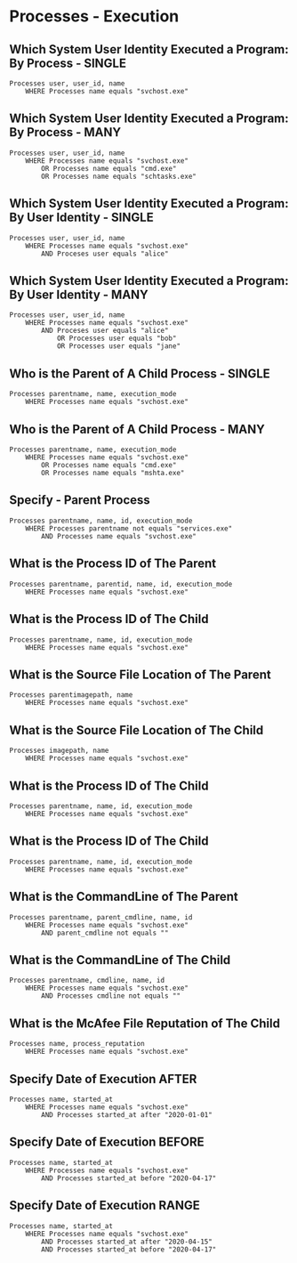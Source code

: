 # Processes - Execution

## **Which System User Identity Executed a Program: By Process - SINGLE**

```
Processes user, user_id, name
    WHERE Processes name equals "svchost.exe"
```

## **Which System User Identity Executed a Program: By Process - MANY**

```
Processes user, user_id, name
    WHERE Processes name equals "svchost.exe"
        OR Processes name equals "cmd.exe"
        OR Processes name equals "schtasks.exe"
```

## **Which System User Identity Executed a Program: By User Identity - SINGLE**

```
Processes user, user_id, name
    WHERE Processes name equals "svchost.exe"
        AND Proceses user equals "alice"
```

## **Which System User Identity Executed a Program: By User Identity - MANY**

```
Processes user, user_id, name
    WHERE Processes name equals "svchost.exe"
        AND Proceses user equals "alice"
            OR Processes user equals "bob"
            OR Processes user equals "jane"
```

## **Who is the Parent of A Child Process - SINGLE**

```
Processes parentname, name, execution_mode
    WHERE Processes name equals "svchost.exe"
```

## **Who is the Parent of A Child Process - MANY**

```
Processes parentname, name, execution_mode
    WHERE Processes name equals "svchost.exe"
        OR Processes name equals "cmd.exe"
        OR Processes name equals "mshta.exe"
```


## **Specify - Parent Process**

```
Processes parentname, name, id, execution_mode
    WHERE Processes parentname not equals "services.exe"
        AND Processes name equals "svchost.exe"
```

## **What is the Process ID of The Parent**

```
Processes parentname, parentid, name, id, execution_mode
    WHERE Processes name equals "svchost.exe"
```

## **What is the Process ID of The Child**

```
Processes parentname, name, id, execution_mode
    WHERE Processes name equals "svchost.exe"
```

## **What is the Source File Location of The Parent**

```
Processes parentimagepath, name
    WHERE Processes name equals "svchost.exe"
```

## **What is the Source File Location of The Child**

```
Processes imagepath, name
    WHERE Processes name equals "svchost.exe"
```

## **What is the Process ID of The Child**

```
Processes parentname, name, id, execution_mode
    WHERE Processes name equals "svchost.exe"
```

## **What is the Process ID of The Child**

```
Processes parentname, name, id, execution_mode
    WHERE Processes name equals "svchost.exe"
```



## **What is the CommandLine of The Parent**

```
Processes parentname, parent_cmdline, name, id
    WHERE Processes name equals "svchost.exe"
        AND parent_cmdline not equals ""
```

## **What is the CommandLine of The Child**

```
Processes parentname, cmdline, name, id
    WHERE Processes name equals "svchost.exe"
        AND Processes cmdline not equals ""
```

## **What is the McAfee File Reputation of The Child**

```
Processes name, process_reputation
    WHERE Processes name equals "svchost.exe"
```

## **Specify Date of Execution AFTER**

```
Processes name, started_at
    WHERE Processes name equals "svchost.exe"
        AND Processes started_at after "2020-01-01"
```

## **Specify Date of Execution BEFORE**

```
Processes name, started_at
    WHERE Processes name equals "svchost.exe"
        AND Processes started_at before "2020-04-17"
```


## **Specify Date of Execution RANGE**
```
Processes name, started_at
    WHERE Processes name equals "svchost.exe"
        AND Processes started_at after "2020-04-15"
        AND Processes started_at before "2020-04-17"
```